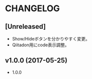 # CHANGELOG

## [Unreleased]
- Show/Hideボタンを分かりやすく変更。
- Qiitadon用にcode表示調整。

## v1.0.0 (2017-05-25)
- 1.0.0
